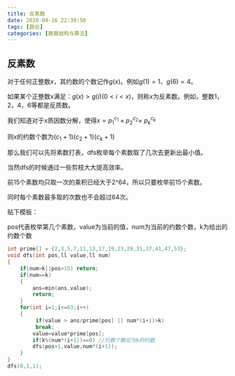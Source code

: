 ```yaml
---
title: 反素数
date: 2020-04-16 22:39:50
tags: [数论]
categories: [数据结构与算法]
---
```


## 反素数

对于任何正整数$x$，其约数的个数记作$g(x)$。例如$g(1)=1、g(6)=4$。

如果某个正整数x满足：$g(x)>g(i) (0<i<x)$，则称$x$为反素数。例如，整数1，2，4，6等都是反质数。

我们知道对于$x$质因数分解，使得$x=p_1^{c_1}\times p_2^{c_2}\times\ p_k^{c_k}$

则$x$的约数个数为$(c_1+1)(c_2+1)(c_k+1)$

那么我们可以先将素数打表，dfs枚举每个素数取了几次去更新出最小值。

当然dfs的时候通过一些剪枝大大提高效率。

前15个素数均只取一次的乘积已经大于2^64，所以只要枚举前15个素数。

同时每个素数最多取的次数也不会超过64次。

贴下模板：

pos代表枚举第几个素数，value为当前的值，num为当前的约数个数，k为给出的约数个数

```c++
int prime[] = {2,3,5,7,11,13,17,19,23,29,31,37,41,47,53};
void dfs(int pos,ll value,ll num)
{
    if(num>k||pos>15) return;
    if(num==k) 
    {
        ans=min(ans,value);
        return;
    }
    for(int i=1;i<=63;i++)
    {
         if(value > ans/prime[pos] || num*(i+1)>k) 
         break; 
        value=value*prime[pos];
        if(k%(num*(i+1))==0) //约数个数应为k的约数
        dfs(pos+1,value,num*(i+1));
    }
}
dfs(0,1,1);
```



